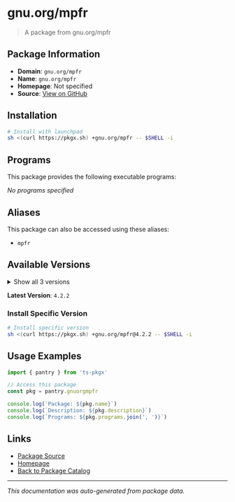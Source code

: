 # gnu.org/mpfr

> A package from gnu.org/mpfr

## Package Information

- **Domain**: `gnu.org/mpfr`
- **Name**: `gnu.org/mpfr`
- **Homepage**: Not specified
- **Source**: [View on GitHub](https://github.com/pkgxdev/pantry/tree/main/projects/gnu.org/mpfr/package.yml)

## Installation

```bash
# Install with launchpad
sh <(curl https://pkgx.sh) +gnu.org/mpfr -- $SHELL -i
```

## Programs

This package provides the following executable programs:

*No programs specified*

## Aliases

This package can also be accessed using these aliases:

- `mpfr`

## Available Versions

<details>
<summary>Show all 3 versions</summary>

- `4.2.2`, `4.2.1`, `4.1.1`

</details>

**Latest Version**: `4.2.2`

### Install Specific Version

```bash
# Install specific version
sh <(curl https://pkgx.sh) +gnu.org/mpfr@4.2.2 -- $SHELL -i
```

## Usage Examples

```typescript
import { pantry } from 'ts-pkgx'

// Access this package
const pkg = pantry.gnuorgmpfr

console.log(`Package: ${pkg.name}`)
console.log(`Description: ${pkg.description}`)
console.log(`Programs: ${pkg.programs.join(', ')}`)
```

## Links

- [Package Source](https://github.com/pkgxdev/pantry/tree/main/projects/gnu.org/mpfr/package.yml)
- [Homepage](#)
- [Back to Package Catalog](../package-catalog.md)

---

*This documentation was auto-generated from package data.*
